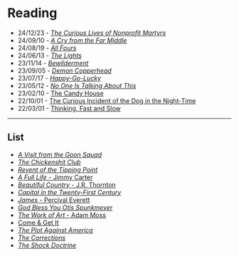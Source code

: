 # Reading

- 24/12/23 - [_The Curious Lives of Nonprofit Martyrs_](https://www.dzancbooks.org/all-titles/p/nonprofit-martyrs)
- 24/09/10 - [_A Cry from the Far Middle_](https://en.wikipedia.org/wiki/P._J._O'Rourke)
- 24/08/19 - [_All Fours_](https://en.wikipedia.org/wiki/All_Fours_(novel))
- 24/06/13 - [_The Lights_](https://en.wikipedia.org/wiki/Ben_Lerner)
- 23/11/14 - [_Bewilderment_](https://en.wikipedia.org/wiki/Bewilderment)
- 23/09/05 - [_Demon Copperhead_](https://en.wikipedia.org/wiki/Demon_Copperhead)
- 23/07/17 - [_Happy-Go-Lucky_](https://en.wikipedia.org/wiki/Happy-Go-Lucky_(book))
- 23/05/12 - [_No One Is Talking About This_](https://en.wikipedia.org/wiki/No_One_Is_Talking_About_This)
- 23/02/10 - [The Candy House](https://en.wikipedia.org/wiki/The_Candy_House_(novel))
- 22/10/01 - [The Curious Incident of the Dog in the Night‑Time](https://en.wikipedia.org/wiki/The_Curious_Incident_of_the_Dog_in_the_Night-Time)
- 22/03/01 - [Thinking, Fast and Slow](https://en.wikipedia.org/wiki/Thinking,_Fast_and_Slow)

---

## List

- [_A Visit from the Goon Squad_](https://en.wikipedia.org/wiki/A_Visit_from_the_Goon_Squad)
- [_The Chickenshit Club_](https://en.wikipedia.org/wiki/Jesse_Eisinger)
- [_Revent of the Tipping Point_](https://www.pushkin.fm/audiobooks/revenge-of-the-tipping-point)
- [_A Full Life_ - Jimmy Carter](https://en.wikipedia.org/wiki/A_Full_Life)
- [_Beautiful Country_ - J.R. Thornton](https://www.google.com/books/edition/Beautiful_Country/6yNBCgAAQBAJ)
- [_Capital in the Twenty-First Century_](https://en.wikipedia.org/wiki/Capital_in_the_Twenty-First_Century)
- [_James_ - Percival Everett](https://en.wikipedia.org/wiki/James_(novel))
- [_God Bless You Otis Spunkmeyer_](https://josephearlthomas.com)
- [_The Work of Art_ - Adam Moss](https://www.penguinrandomhouse.com/books/669522/the-work-of-art-by-adam-moss/)
- [Come & Get It](https://www.google.com/books/edition/Come_and_Get_It_A_GMA_Book_Club_Pick/FSu4EAAAQBAJ?hl=en)
- [_The Plot Against America_](https://en.wikipedia.org/wiki/The_Plot_Against_America)
- [_The Corrections_](https://en.wikipedia.org/wiki/The_Corrections)
- [_The Shock Doctrine_](https://en.wikipedia.org/wiki/The_Shock_Doctrine)

